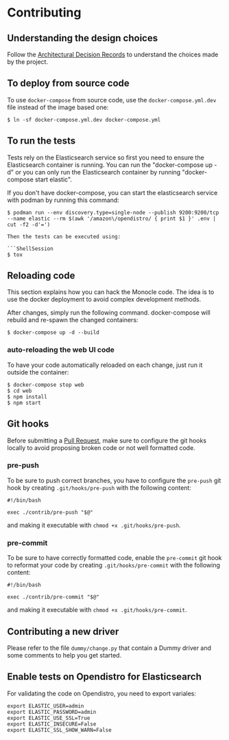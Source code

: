 # Contributing

## Understanding the design choices

Follow the [Architectural Decision Records](doc/adr/index.md) to
understand the choices made by the project.

## To deploy from source code

To use `docker-compose` from source code, use the
`docker-compose.yml.dev` file instead of the image based one:

```ShellSession
$ ln -sf docker-compose.yml.dev docker-compose.yml
```

## To run the tests

Tests rely on the Elasticsearch service so first you need to ensure the Elasticsearch container is running.
You can run the "docker-compose up -d" or you can only run the Elasticsearch container by running "docker-compose start elastic".

If you don't have docker-compose, you can start the elasticsearch service with podman by running this command:

```ShellSession
$ podman run --env discovery.type=single-node --publish 9200:9200/tcp --name elastic --rm $(awk '/amazon\/opendistro/ { print $1 }' .env | cut -f2 -d'=')

Then the tests can be executed using:

```ShellSession
$ tox
```

## Reloading code

This section explains how you can hack the Monocle code. The idea is to use
the docker deployment to avoid complex development methods.

After changes, simply run the following command. docker-compose will
rebuild and re-spawn the changed containers:

```ShellSession
$ docker-compose up -d --build
```

### auto-reloading the web UI code

To have your code automatically reloaded on each change, just run it
outside the container:

```ShellSession
$ docker-compose stop web
$ cd web
$ npm install
$ npm start
```

## Git hooks

Before submitting a [Pull Request](https://help.github.com/en/github/collaborating-with-issues-and-pull-requests/creating-a-pull-request-from-a-fork),
make sure to configure the git hooks locally to avoid proposing broken code
or not well formatted code.

### pre-push

To be sure to push correct branches, you have to configure the
`pre-push` git hook by creating `.git/hooks/pre-push` with the
following content:

```Shell
#!/bin/bash

exec ./contrib/pre-push "$@"
```

and making it executable with `chmod +x .git/hooks/pre-push`.

### pre-commit

To be sure to have correctly formatted code, enable the `pre-commit`
git hook to reformat your code by creating `.git/hooks/pre-commit`
with the following content:

```Shell
#!/bin/bash

exec ./contrib/pre-commit "$@"
```

and making it executable with `chmod +x .git/hooks/pre-commit`.

## Contributing a new driver

Please refer to the file `dummy/change.py` that contain a Dummy driver and
some comments to help you get started.

## Enable tests on Opendistro for Elasticsearch

For validating the code on Opendistro, you need to export variales:

```Shell
export ELASTIC_USER=admin
export ELASTIC_PASSWORD=admin
export ELASTIC_USE_SSL=True
export ELASTIC_INSECURE=False
export ELASTIC_SSL_SHOW_WARN=False
```
